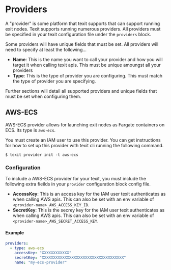 # Providers

A "provider" is some platform that texit supports that can support running exit nodes. Texit supports running numerous providers. All providers must be specified in your texit configuration file under the `providers` block.

Some providers will have unique fields that must be set. All providers will need to specify at least the following...

- **Name**: This is the name you want to call your provider and how you will target it when calling texit apis. This must be unique amoungst all your providers
- **Type**: This is the type of provider you are configuring. This must match the type of provider you are specifying.

Further sections will detail all supported providers and unique fields that must be set when configuring them.

## AWS-ECS

AWS-ECS provider allows for launching exit nodes as Fargate containers on ECS. Its type is `aws-ecs`.

You must create an IAM user to use this provider. You can get instructions for how to set up this provider with texit cli running the following command.

```
$ texit provider init -t aws-ecs
```

### Configuration

To include a AWS-ECS provider for your texit, you must include the following extra fieilds in your `provider` configuration block config file.

- **AccessKey**: This is an access key for the IAM user texit authenticates as when calling AWS apis. This can also be set with an env variable of `<provider-name>_AWS_ACCESS_KEY_ID`.
- **SecretKey**: This is the secrey key for the IAM user texit authenticates as when calling AWS apis. This can also be set with an env variable of `<provider-name>_AWS_SECRET_ACCESS_KEY`.

#### Example

```yaml
providers:
  - type: aws-ecs
    accessKey: "XXXXXXXXXXXX"
    secretKey: "XXXXXXXXXXXXXXXXXXXXXXXXXXXXXXXXXXXX"
    name: "my-ecs-provider"
```
